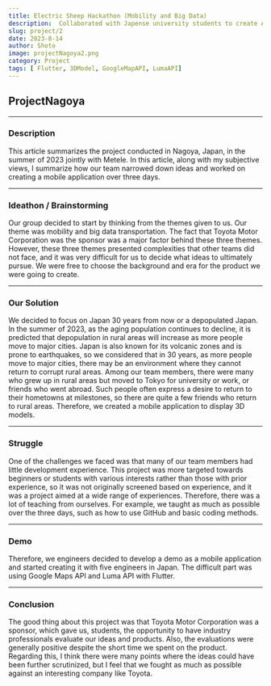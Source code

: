 ```yaml
---
title: Electric Sheep Hackathon (Mobility and Big Data)
description:  Collaborated with Japense university students to create AR App with Flutter that Toyota sponsors. Utilize Luma API and Google Map API for 3D models and map feature
slug: project/2
date: 2023-8-14
author: Shoto
image: projectNagoya2.png
category: Project
tags: [ Flutter, 3DModel, GoogleMapAPI, LumaAPI]
---
```


## ProjectNagoya

---

### Description

This article summarizes the project conducted in Nagoya, Japan, in the summer of 2023 jointly with Metele. In this article, along with my subjective views, I summarize how our team narrowed down ideas and worked on creating a mobile application over three days.

---

### Ideathon / Brainstorming

Our group decided to start by thinking from the themes given to us. Our theme was mobility and big data transportation. The fact that Toyota Motor Corporation was the sponsor was a major factor behind these three themes. However, these three themes presented complexities that other teams did not face, and it was very difficult for us to decide what ideas to ultimately pursue. We were free to choose the background and era for the product we were going to create.

---

### Our Solution

We decided to focus on Japan 30 years from now or a depopulated Japan. In the summer of 2023, as the aging population continues to decline, it is predicted that depopulation in rural areas will increase as more people move to major cities. Japan is also known for its volcanic zones and is prone to earthquakes, so we considered that in 30 years, as more people move to major cities, there may be an environment where they cannot return to corrupt rural areas. Among our team members, there were many who grew up in rural areas but moved to Tokyo for university or work, or friends who went abroad. Such people often express a desire to return to their hometowns at milestones, so there are quite a few friends who return to rural areas. Therefore, we created a mobile application to display 3D models.

---

### Struggle

One of the challenges we faced was that many of our team members had little development experience. This project was more targeted towards beginners or students with various interests rather than those with prior experience, so it was not originally screened based on experience, and it was a project aimed at a wide range of experiences. Therefore, there was a lot of teaching from ourselves. For example, we taught as much as possible over the three days, such as how to use GitHub and basic coding methods.

---

### Demo

Therefore, we engineers decided to develop a demo as a mobile application and started creating it with five engineers in Japan. The difficult part was using Google Maps API and Luma API with Flutter.

---

### Conclusion

The good thing about this project was that Toyota Motor Corporation was a sponsor, which gave us, students, the opportunity to have industry professionals evaluate our ideas and products. Also, the evaluations were generally positive despite the short time we spent on the product. Regarding this, I think there were many points where the ideas could have been further scrutinized, but I feel that we fought as much as possible against an interesting company like Toyota.
